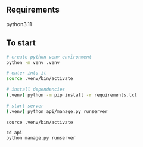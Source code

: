 ## Requirements
python3.11

## To start
```bash
# create python venv environment
python -m venv .venv

# enter into it
source .venv/bin/activate

# install dependencies
(.venv) python -m pip install -r requirements.txt

# start server
(.venv) python api/manage.py runserver
```


```
source .venv/bin/activate

cd api
python manage.py runserver
```